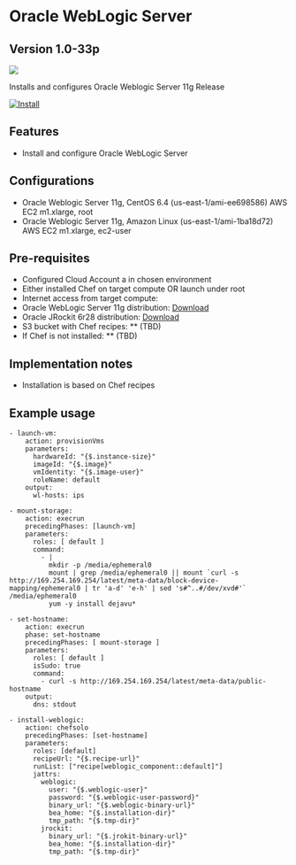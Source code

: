 Oracle WebLogic Server
=====

Version 1.0-33p
-------------

![](http://www.oracle.com/ocom/groups/public/@otn/documents/digitalasset/352606.gif)

Installs and configures Oracle Weblogic Server 11g Release

[![Install](https://raw.github.com/qubell-bazaar/component-skeleton/master/img/install.png)](https://express.qubell.com/applications/upload?metadataUrl=https://raw.github.com/qubell-bazaar/component-oracle-weblogic/1.0-33p/meta.yml)

Features
--------

 - Install and configure Oracle WebLogic Server

Configurations
--------------

 - Oracle Weblogic Server 11g, CentOS 6.4 (us-east-1/ami-ee698586) AWS EC2 m1.xlarge, root
 - Oracle Weblogic Server 11g, Amazon Linux (us-east-1/ami-1ba18d72) AWS EC2 m1.xlarge, ec2-user

Pre-requisites
--------------
 - Configured Cloud Account a in chosen environment
 - Either installed Chef on target compute OR launch under root
 - Internet access from target compute:
  - Oracle WebLogic Server 11g distribution: [Download](http://www.oracle.com/technetwork/middleware/weblogic/downloads/wls-main-097127.html)
  - Oracle JRockit 6r28 distribution: [Download](http://www.oracle.com/technetwork/middleware/jrockit/downloads/index.html?ssSourceSiteId=otnpt) 
  - S3 bucket with Chef recipes: ** (TBD)
  - If Chef is not installed: ** (TBD)

Implementation notes
--------------------
 - Installation is based on Chef recipes

Example usage
-------------
```
- launch-vm:
    action: provisionVms
    parameters:
      hardwareId: "{$.instance-size}"
      imageId: "{$.image}"
      vmIdentity: "{$.image-user}"
      roleName: default
    output:
      wl-hosts: ips

- mount-storage:
    action: execrun
    precedingPhases: [launch-vm]
    parameters:
      roles: [ default ]
      command:
        - |
          mkdir -p /media/ephemeral0
          mount | grep /media/ephemeral0 || mount `curl -s http://169.254.169.254/latest/meta-data/block-device-mapping/ephemeral0 | tr 'a-d' 'e-h' | sed 's#^..#/dev/xvd#'` /media/ephemeral0
          yum -y install dejavu*

- set-hostname:
    action: execrun
    phase: set-hostname
    precedingPhases: [ mount-storage ]
    parameters:
      roles: [ default ]
      isSudo: true
      command:
        - curl -s http://169.254.169.254/latest/meta-data/public-hostname
    output:
      dns: stdout

- install-weblogic:
    action: chefsolo
    precedingPhases: [set-hostname]
    parameters:
      roles: [default]
      recipeUrl: "{$.recipe-url}"
      runList: ["recipe[weblogic_component::default]"]
      jattrs:
        weblogic:
          user: "{$.weblogic-user}"
          password: "{$.weblogic-user-password}"
          binary_url: "{$.weblogic-binary-url}"
          bea_home: "{$.installation-dir}"
          tmp_path: "{$.tmp-dir}"
        jrockit:
          binary_url: "{$.jrokit-binary-url}"
          bea_home: "{$.installation-dir}"
          tmp_path: "{$.tmp-dir}"
```
